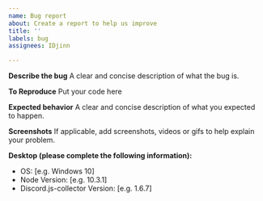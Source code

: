 ```yaml
---
name: Bug report
about: Create a report to help us improve
title: ''
labels: bug
assignees: IDjinn

---
```


**Describe the bug**
A clear and concise description of what the bug is.

**To Reproduce**
Put your code here

**Expected behavior**
A clear and concise description of what you expected to happen.

**Screenshots**
If applicable, add screenshots, videos or gifs to help explain your problem.

**Desktop (please complete the following information):**
 - OS: [e.g. Windows 10]
 - Node Version: [e.g. 10.3.1]
 - Discord.js-collector Version: [e.g. 1.6.7]
